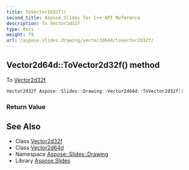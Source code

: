 ```yaml
---
title: ToVector2d32f()
second_title: Aspose.Slides for C++ API Reference
description: To Vector2d32f
type: docs
weight: 79
url: /aspose.slides.drawing/vector2d64d/tovector2d32f/
---
```

## Vector2d64d::ToVector2d32f() method


To [Vector2d32f](../../vector2d32f/)

```cpp
Vector2d32f Aspose::Slides::Drawing::Vector2d64d::ToVector2d32f()
```


### Return Value



## See Also

* Class [Vector2d32f](../../vector2d32f/)
* Class [Vector2d64d](../)
* Namespace [Aspose::Slides::Drawing](../../)
* Library [Aspose.Slides](../../../)